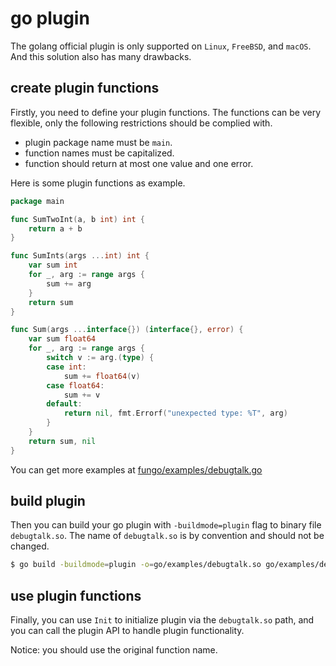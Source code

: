 
# go plugin

The golang official plugin is only supported on `Linux`, `FreeBSD`, and `macOS`. And this solution also has many drawbacks.

## create plugin functions

Firstly, you need to define your plugin functions. The functions can be very flexible, only the following restrictions should be complied with.

- plugin package name must be `main`.
- function names must be capitalized.
- function should return at most one value and one error.

Here is some plugin functions as example.

```go
package main

func SumTwoInt(a, b int) int {
	return a + b
}

func SumInts(args ...int) int {
	var sum int
	for _, arg := range args {
		sum += arg
	}
	return sum
}

func Sum(args ...interface{}) (interface{}, error) {
	var sum float64
	for _, arg := range args {
		switch v := arg.(type) {
		case int:
			sum += float64(v)
		case float64:
			sum += v
		default:
			return nil, fmt.Errorf("unexpected type: %T", arg)
		}
	}
	return sum, nil
}
```

You can get more examples at [fungo/examples/debugtalk.go]

## build plugin

Then you can build your go plugin with `-buildmode=plugin` flag to binary file `debugtalk.so`. The name of `debugtalk.so` is by convention and should not be changed.

```bash
$ go build -buildmode=plugin -o=go/examples/debugtalk.so go/examples/debugtalk.go
```

## use plugin functions

Finally, you can use `Init` to initialize plugin via the `debugtalk.so` path, and you can call the plugin API to handle plugin functionality.

Notice: you should use the original function name.

[fungo/examples/debugtalk.go]: ../fungo/examples/debugtalk.go
